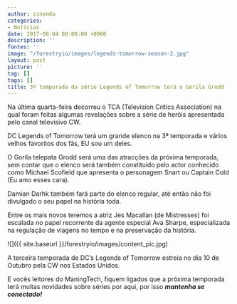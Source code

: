 ```yaml
---
author: zinenda
categories:
- Noticias
date: 2017-08-04 00:00:00 +0000
description: ''
fontes: ''
image: "/forestryio/images/legends-tomorrow-season-2.jpg"
layout: post
picture: ''
tag: []
tags: []
title: 3ª temporada da série Legends of Tomorrow terá o Gorila Grodd
---
```



Na última quarta-feira decorreu o TCA (Television Critics Association) na qual foram feitas algumas revelações sobre a série de heróis apresentada pelo canal televisivo CW.

DC Legends of Tomorrow terá um grande elenco na 3ª temporada e vários velhos favoritos dos fãs, EU sou um deles.

O Gorila telepata Grodd será uma das atracções da próxima temporada, sem contar que o elenco será também constituído pelo actor conhecido como Michael Scofield que apresenta o personagem Snart ou Captain Cold (Eu amo esses cara).

Damian Darhk também fará parte do elenco regular, até então não foi divulgado o seu papel na história toda.

Entre os mais novos teremos a atriz Jes Macallan (de Mistresses) foi escalada no papel recorrente da agente especial Ava Sharpe, especializada na regulação de viagens no tempo e na preservação da história.

![]({{ site.baseurl }}/forestryio/images/content_pic.jpg)

A terceira temporada de DC’s Legends of Tomorrow estreia no dia 10 de Outubro pela CW nos Estados Unidos.

E vocês leitores do ManingTech, fiquem ligados que a próxima temporada terá muitas novidades sobre séries por aqui, por isso ***mantenha se conectado!***

